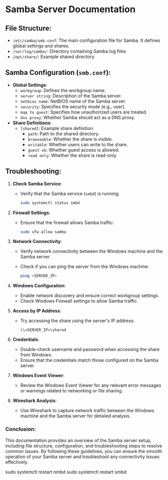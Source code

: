 
# Samba Server Documentation

## File Structure:

- `/etc/samba/smb.conf`: The main configuration file for Samba. It defines global settings and shares.
- `/var/log/samba/`: Directory containing Samba log files.
- `/opt/share/`: Example shared directory.

## Samba Configuration (`smb.conf`):

- **Global Settings**:
  - `workgroup`: Defines the workgroup name.
  - `server string`: Description of the Samba server.
  - `netbios name`: NetBIOS name of the Samba server.
  - `security`: Specifies the security mode (e.g., user).
  - `map to guest`: Specifies how unauthorized users are treated.
  - `dns proxy`: Whether Samba should act as a DNS proxy.
- **Share Definitions**:
  - `[shared]`: Example share definition.
    - `path`: Path to the shared directory.
    - `browseable`: Whether the share is visible.
    - `writable`: Whether users can write to the share.
    - `guest ok`: Whether guest access is allowed.
    - `read only`: Whether the share is read-only.

## Troubleshooting:

1. **Check Samba Service**:
   - Verify that the Samba service (`smbd`) is running:

     ```bash
     sudo systemctl status smbd
     ```

2. **Firewall Settings**:
   - Ensure that the firewall allows Samba traffic:

     ```bash
     sudo ufw allow samba
     ```

3. **Network Connectivity**:
   - Verify network connectivity between the Windows machine and the Samba server.
   - Check if you can ping the server from the Windows machine:

     ```bash
     ping <SERVER_IP>
     ```

4. **Windows Configuration**:
   - Enable network discovery and ensure correct workgroup settings.
   - Check Windows Firewall settings to allow Samba traffic.

5. **Access by IP Address**:
   - Try accessing the share using the server's IP address:

     ```
     \\<SERVER_IP>\shared
     ```

6. **Credentials**:
   - Double-check username and password when accessing the share from Windows.
   - Ensure that the credentials match those configured on the Samba server.

7. **Windows Event Viewer**:
   - Review the Windows Event Viewer for any relevant error messages or warnings related to networking or file sharing.

8. **Wireshark Analysis**:
   - Use Wireshark to capture network traffic between the Windows machine and the Samba server for detailed analysis.

### Conclusion:

This documentation provides an overview of the Samba server setup, including file structure, configuration, and troubleshooting steps to resolve common issues. By following these guidelines, you can ensure the smooth operation of your Samba server and troubleshoot any connectivity issues effectively.

sudo systemctl restart nmbd
sudo systemctl restart smbd
